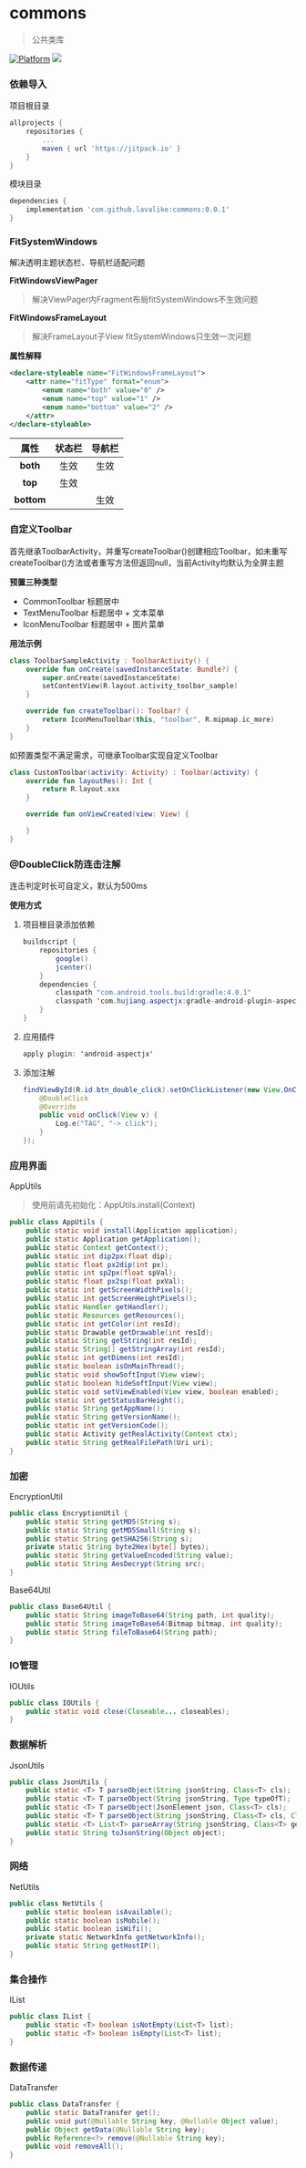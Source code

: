 # commons
> 公共类库

[![Platform](https://img.shields.io/badge/Platform-Android-00CC00.svg?style=flat)](https://www.android.com)
[![](https://jitpack.io/v/lavalike/commons.svg)](https://jitpack.io/#lavalike/commons)

### 依赖导入

项目根目录

``` gradle
allprojects {
	repositories {
		...
		maven { url 'https://jitpack.io' }
	}
}
```

模块目录

``` gradle
dependencies {
	implementation 'com.github.lavalike:commons:0.0.1'
}
```

### FitSystemWindows
解决透明主题状态栏、导航栏适配问题

**FitWindowsViewPager**
> 解决ViewPager内Fragment布局fitSystemWindows不生效问题

**FitWindowsFrameLayout**
> 解决FrameLayout子View fitSystemWindows只生效一次问题

**属性解释**

``` xml
<declare-styleable name="FitWindowsFrameLayout">
    <attr name="fitType" format="enum">
        <enum name="both" value="0" />
        <enum name="top" value="1" />
        <enum name="bottom" value="2" />
    </attr>
</declare-styleable>
```

| 属性 | 状态栏 | 导航栏 |
| :-: | :-: | :-: |
| **both** | 生效 | 生效 |
| **top** | 生效 | |
| **bottom** |  | 生效 |

### 自定义Toolbar

首先继承ToolbarActivity，并重写createToolbar()创建相应Toolbar，如未重写createToolbar()方法或者重写方法但返回null，当前Activity均默认为全屏主题

**预置三种类型**

* CommonToolbar 标题居中
* TextMenuToolbar 标题居中 + 文本菜单
* IconMenuToolbar 标题居中 + 图片菜单

**用法示例**

``` kotlin
class ToolbarSampleActivity : ToolbarActivity() {
    override fun onCreate(savedInstanceState: Bundle?) {
        super.onCreate(savedInstanceState)
        setContentView(R.layout.activity_toolbar_sample)
    }

    override fun createToolbar(): Toolbar? {
        return IconMenuToolbar(this, "toolbar", R.mipmap.ic_more)
    }
}
```

如预置类型不满足需求，可继承Toolbar实现自定义Toolbar
``` kotlin
class CustomToolbar(activity: Activity) : Toolbar(activity) {
    override fun layoutRes(): Int {
        return R.layout.xxx
    }

    override fun onViewCreated(view: View) {

    }
}
```

### @DoubleClick防连击注解
连击判定时长可自定义，默认为500ms

**使用方式**

1. 项目根目录添加依赖

	``` java
	buildscript {
	    repositories {
	        google()
	        jcenter()
	    }
	    dependencies {
	        classpath "com.android.tools.build:gradle:4.0.1"
	        classpath 'com.hujiang.aspectjx:gradle-android-plugin-aspectjx:2.0.10'
	    }
	}
	```
2. 应用插件

	``` java
	apply plugin: 'android-aspectjx'
	```

3. 添加注解

	``` java
	findViewById(R.id.btn_double_click).setOnClickListener(new View.OnClickListener() {
	    @DoubleClick
	    @Override
	    public void onClick(View v) {
	        Log.e("TAG", "-> click");
	    }
	});
	```

### 应用界面
AppUtils
> 使用前请先初始化：AppUtils.install(Context)

``` java
public class AppUtils {
    public static void install(Application application);
    public static Application getApplication();
    public static Context getContext();
    public static int dip2px(float dip);
    public static float px2dip(int px);
    public static int sp2px(float spVal);
    public static float px2sp(float pxVal);
    public static int getScreenWidthPixels();
    public static int getScreenHeightPixels();
    public static Handler getHandler();
    public static Resources getResources();
    public static int getColor(int resId);
    public static Drawable getDrawable(int resId);
    public static String getString(int resId);
    public static String[] getStringArray(int resId);
    public static int getDimens(int resId);
    public static boolean isOnMainThread();
    public static void showSoftInput(View view);
    public static boolean hideSoftInput(View view);
    public static void setViewEnabled(View view, boolean enabled);
    public static int getStatusBarHeight();
    public static String getAppName();
    public static String getVersionName();
    public static int getVersionCode();
    public static Activity getRealActivity(Context ctx);
    public static String getRealFilePath(Uri uri);
}
```


### 加密
EncryptionUtil

``` java
public class EncryptionUtil {
    public static String getMD5(String s);
    public static String getMD5Small(String s);
    public static String getSHA256(String s);
    private static String byte2Hex(byte[] bytes);
    public static String getValueEncoded(String value);
    public static String AesDecrypt(String src);
}
```
Base64Util

``` java
public class Base64Util {
    public static String imageToBase64(String path, int quality);
    public static String imageToBase64(Bitmap bitmap, int quality);
    public static String fileToBase64(String path);
}
```

### IO管理
IOUtils

``` java
public class IOUtils {
    public static void close(Closeable... closeables);
}
```

### 数据解析
JsonUtils

``` java
public class JsonUtils {
    public static <T> T parseObject(String jsonString, Class<T> cls);
    public static <T> T parseObject(String jsonString, Type typeOfT);
    public static <T> T parseObject(JsonElement json, Class<T> cls);
    public static <T> T parseObject(String jsonString, Class<T> cls, Class<?>... generics);
    public static <T> List<T> parseArray(String jsonString, Class<T> generic);
    public static String toJsonString(Object object);
}
```

### 网络
NetUtils

``` java
public class NetUtils {
    public static boolean isAvailable();
    public static boolean isMobile();
    public static boolean isWifi();
    private static NetworkInfo getNetworkInfo();
    public static String getHostIP();
}
```

### 集合操作
IList

``` java
public class IList {
    public static <T> boolean isNotEmpty(List<T> list);
    public static <T> boolean isEmpty(List<T> list);
}
```

### 数据传递
DataTransfer

``` java
public class DataTransfer {
    public static DataTransfer get();
    public void put(@Nullable String key, @Nullable Object value);
    public Object getData(@Nullable String key);
    public Reference<?> remove(@Nullable String key);
    public void removeAll();
}
```
